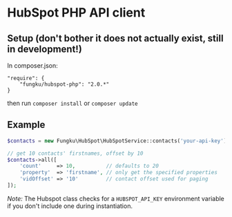 # HubSpot PHP API client


## Setup (don't bother it does not actually exist, still in development!)

In composer.json:

```
"require": {
	"fungku/hubspot-php": "2.0.*"
}
```
then run `composer install` or `composer update`


## Example


```php
$contacts = new Fungku\HubSpot\HubSpotService::contacts('your-api-key');

// get 10 contacts' firstnames, offset by 10
$contacts->all([
    'count'     => 10,          // defaults to 20
    'property'  => 'firstname', // only get the specified properties
    'vidOffset' => '10'         // contact offset used for paging
]);
```

*Note:* The Hubspot class checks for a `HUBSPOT_API_KEY` environment variable if you don't include one during instantiation.